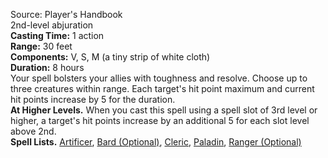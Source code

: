 Source: Player's Handbook  
2nd-level abjuration  
**Casting Time:** 1 action  
**Range:** 30 feet  
**Components:** V, S, M (a tiny strip of white cloth)  
**Duration:** 8 hours  
Your spell bolsters your allies with toughness and resolve. Choose up to three creatures within range. Each target's hit point maximum and current hit points increase by 5 for the duration.  
**At Higher Levels.** When you cast this spell using a spell slot of 3rd level or higher, a target's hit points increase by an additional 5 for each slot level above 2nd.  
**Spell Lists.** [Artificer](../Spell%20Lists/Artificer%20Spell%20List.md), [Bard (Optional)](../Spell%20Lists/Bard%20Spell%20List.md), [Cleric](../Spell%20Lists/Cleric%20Spell%20List.md), [Paladin](../Spell%20Lists/Paladin%20Spell%20List.md), [Ranger (Optional)](../Spell%20Lists/Ranger%20Spell%20List.md)
